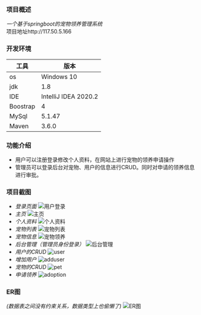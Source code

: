 ### 项目概述
*一个基于springboot的宠物领养管理系统*  
项目地址http://117.50.5.166
### 开发环境
|工具|版本|
|-|-|
|os|Windows 10|
|jdk|1.8|
|IDE|IntelliJ IDEA 2020.2|
|Boostrap|4|
|MySql|5.1.47|
|Maven|3.6.0|

### 功能介绍
- 用户可以注册登录修改个人资料，在网站上进行宠物的领养申请操作
- 管理员可以登录后台对宠物、用户的信息进行CRUD。同时对申请的领养信息进行审批。

### 项目截图
- *登录页面*
![用户登录](http://rlw.cn-bj.ufileos.com/%2FpetAdoption%2Flogin.PNG?UCloudPublicKey=3xeS246CmmzEiKl4GZUEKG2BBLDOssOzPyT3yvJFy&Signature=EbFksOhPW5%2Fh1L0Yu2u%2FhAs6s6g%3D&Expires=1603025981)  
- *主页*
![主页](http://rlw.cn-bj.ufileos.com/%2FpetAdoption%2Findex.PNG?UCloudPublicKey=3xeS246CmmzEiKl4GZUEKG2BBLDOssOzPyT3yvJFy&Signature=zFFCUDRWcau9I5MdJwJK2r%2BECQo%3D&Expires=1603026372)
- *个人资料*
![个人资料](http://rlw.cn-bj.ufileos.com/%2FpetAdoption%2Finfo.PNG?UCloudPublicKey=3xeS246CmmzEiKl4GZUEKG2BBLDOssOzPyT3yvJFy&Signature=iuptE%2BvxfzCbeif5%2BpXyoAZSymc%3D&Expires=1603026397)
- *宠物列表*
![宠物列表](http://rlw.cn-bj.ufileos.com/%2FpetAdoption%2Fshow.PNG?UCloudPublicKey=3xeS246CmmzEiKl4GZUEKG2BBLDOssOzPyT3yvJFy&Signature=KvIvSulYekva6%2FZJJMe8zQeLZjU%3D&Expires=1603026426)
- *宠物信息*
![宠物领养](http://rlw.cn-bj.ufileos.com/%2FpetAdoption%2Fadoption.PNG?UCloudPublicKey=3xeS246CmmzEiKl4GZUEKG2BBLDOssOzPyT3yvJFy&Signature=dObXzuu0DprQkOYqMquWZ8noXLU%3D&Expires=1603026443)
- *后台管理（管理员身份登录）*
![后台管理](http://rlw.cn-bj.ufileos.com/%2FpetAdoption%2Fmanage.PNG?UCloudPublicKey=3xeS246CmmzEiKl4GZUEKG2BBLDOssOzPyT3yvJFy&Signature=HaAMPq7HF7JeHKANO8bEeokBxFc%3D&Expires=1603026459)
- *用户的CRUD*
![user](http://rlw.cn-bj.ufileos.com/%2FpetAdoption%2Fuser.PNG?UCloudPublicKey=3xeS246CmmzEiKl4GZUEKG2BBLDOssOzPyT3yvJFy&Signature=1lSLsri8hY%2F%2F7zg%2FFhGZq3yWIOs%3D&Expires=1603026476)
- *增加用户*
![adduser](http://rlw.cn-bj.ufileos.com/%2FpetAdoption%2Fadduser.PNG?UCloudPublicKey=3xeS246CmmzEiKl4GZUEKG2BBLDOssOzPyT3yvJFy&Signature=GNsCP1bc%2FANjq2BFPS1bt2IeW0A%3D&Expires=1603026496)
- *宠物的CRUD*
![pet](http://rlw.cn-bj.ufileos.com/%2FpetAdoption%2Fpet.PNG?UCloudPublicKey=3xeS246CmmzEiKl4GZUEKG2BBLDOssOzPyT3yvJFy&Signature=RIMJK3V4EPrMR%2Bs05Ae4qh%2BBLDk%3D&Expires=1603026513)
- *申请领养*
![adoption](http://rlw.cn-bj.ufileos.com/%2FpetAdoption%2Fapply.PNG?UCloudPublicKey=3xeS246CmmzEiKl4GZUEKG2BBLDOssOzPyT3yvJFy&Signature=E%2BE1bx%2F7Fd6GPcWWS140Ls95k0g%3D&Expires=1603026533)

### ER图
*(数据表之间没有约束关系，数据类型上也偷懒了)*
![ER图](http://rlw.cn-bj.ufileos.com/%2FpetAdoption%2FER%E5%9B%BE.PNG?UCloudPublicKey=3xeS246CmmzEiKl4GZUEKG2BBLDOssOzPyT3yvJFy&Signature=DDJ1d62J3vFsGV0puseHV8wTMYU%3D&Expires=1603026878)